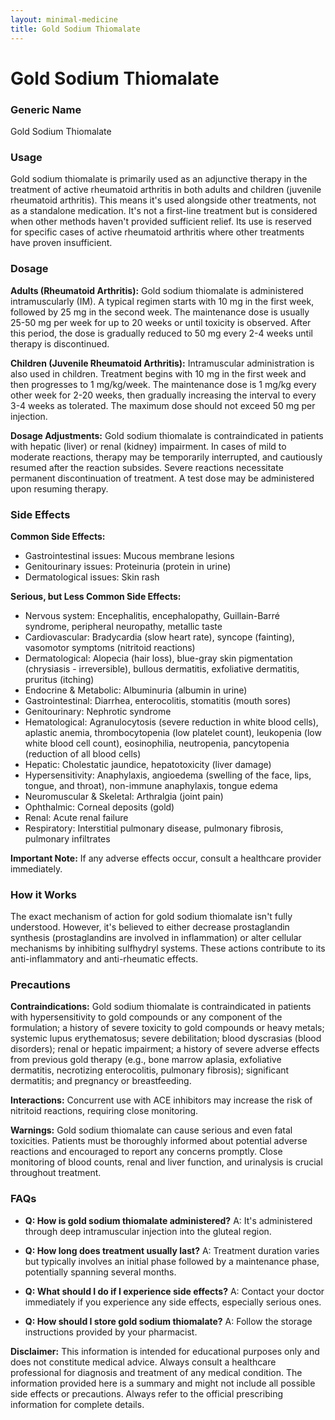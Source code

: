 ```yaml
---
layout: minimal-medicine
title: Gold Sodium Thiomalate
---
```


# Gold Sodium Thiomalate
### Generic Name
Gold Sodium Thiomalate

### Usage

Gold sodium thiomalate is primarily used as an adjunctive therapy in the treatment of active rheumatoid arthritis in both adults and children (juvenile rheumatoid arthritis).  This means it's used alongside other treatments, not as a standalone medication. It's not a first-line treatment but is considered when other methods haven't provided sufficient relief.  Its use is reserved for specific cases of active rheumatoid arthritis where other treatments have proven insufficient.

### Dosage

**Adults (Rheumatoid Arthritis):** Gold sodium thiomalate is administered intramuscularly (IM).  A typical regimen starts with 10 mg in the first week, followed by 25 mg in the second week. The maintenance dose is usually 25-50 mg per week for up to 20 weeks or until toxicity is observed.  After this period, the dose is gradually reduced to 50 mg every 2-4 weeks until therapy is discontinued.


**Children (Juvenile Rheumatoid Arthritis):**  Intramuscular administration is also used in children. Treatment begins with 10 mg in the first week and then progresses to 1 mg/kg/week. The maintenance dose is 1 mg/kg every other week for 2-20 weeks, then gradually increasing the interval to every 3-4 weeks as tolerated. The maximum dose should not exceed 50 mg per injection.

**Dosage Adjustments:**  Gold sodium thiomalate is contraindicated in patients with hepatic (liver) or renal (kidney) impairment.  In cases of mild to moderate reactions, therapy may be temporarily interrupted, and cautiously resumed after the reaction subsides.  Severe reactions necessitate permanent discontinuation of treatment.  A test dose may be administered upon resuming therapy.

### Side Effects

**Common Side Effects:**

* Gastrointestinal issues:  Mucous membrane lesions
* Genitourinary issues: Proteinuria (protein in urine)
* Dermatological issues: Skin rash


**Serious, but Less Common Side Effects:**

* Nervous system: Encephalitis, encephalopathy, Guillain-Barré syndrome, peripheral neuropathy, metallic taste
* Cardiovascular: Bradycardia (slow heart rate), syncope (fainting), vasomotor symptoms (nitritoid reactions)
* Dermatological: Alopecia (hair loss), blue-gray skin pigmentation (chrysiasis - irreversible), bullous dermatitis, exfoliative dermatitis, pruritus (itching)
* Endocrine & Metabolic: Albuminuria (albumin in urine)
* Gastrointestinal: Diarrhea, enterocolitis, stomatitis (mouth sores)
* Genitourinary: Nephrotic syndrome
* Hematological: Agranulocytosis (severe reduction in white blood cells), aplastic anemia, thrombocytopenia (low platelet count), leukopenia (low white blood cell count), eosinophilia, neutropenia, pancytopenia (reduction of all blood cells)
* Hepatic: Cholestatic jaundice, hepatotoxicity (liver damage)
* Hypersensitivity: Anaphylaxis, angioedema (swelling of the face, lips, tongue, and throat), non-immune anaphylaxis, tongue edema
* Neuromuscular & Skeletal: Arthralgia (joint pain)
* Ophthalmic: Corneal deposits (gold)
* Renal: Acute renal failure
* Respiratory: Interstitial pulmonary disease, pulmonary fibrosis, pulmonary infiltrates


**Important Note:**  If any adverse effects occur, consult a healthcare provider immediately.

### How it Works

The exact mechanism of action for gold sodium thiomalate isn't fully understood. However, it's believed to either decrease prostaglandin synthesis (prostaglandins are involved in inflammation) or alter cellular mechanisms by inhibiting sulfhydryl systems. These actions contribute to its anti-inflammatory and anti-rheumatic effects.

### Precautions

**Contraindications:** Gold sodium thiomalate is contraindicated in patients with hypersensitivity to gold compounds or any component of the formulation; a history of severe toxicity to gold compounds or heavy metals; systemic lupus erythematosus; severe debilitation; blood dyscrasias (blood disorders); renal or hepatic impairment; a history of severe adverse effects from previous gold therapy (e.g., bone marrow aplasia, exfoliative dermatitis, necrotizing enterocolitis, pulmonary fibrosis); significant dermatitis; and pregnancy or breastfeeding.

**Interactions:**  Concurrent use with ACE inhibitors may increase the risk of nitritoid reactions, requiring close monitoring.

**Warnings:**  Gold sodium thiomalate can cause serious and even fatal toxicities. Patients must be thoroughly informed about potential adverse reactions and encouraged to report any concerns promptly.  Close monitoring of blood counts, renal and liver function, and urinalysis is crucial throughout treatment.

### FAQs

* **Q: How is gold sodium thiomalate administered?**  A: It's administered through deep intramuscular injection into the gluteal region.

* **Q: How long does treatment usually last?** A: Treatment duration varies but typically involves an initial phase followed by a maintenance phase, potentially spanning several months.

* **Q: What should I do if I experience side effects?** A: Contact your doctor immediately if you experience any side effects, especially serious ones.

* **Q: How should I store gold sodium thiomalate?** A: Follow the storage instructions provided by your pharmacist.


**Disclaimer:** This information is intended for educational purposes only and does not constitute medical advice. Always consult a healthcare professional for diagnosis and treatment of any medical condition.  The information provided here is a summary and might not include all possible side effects or precautions.  Always refer to the official prescribing information for complete details.

